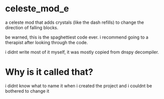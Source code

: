 # celeste_mod_e
a celeste mod that adds crystals (like the dash refills) to change the direction of falling blocks.

be warned, this is the spaghettiest code ever.
i recommend going to a therapist after looking through the code.

i didnt write most of it myself, it was mostly copied from dnspy decompiler.

# Why is it called that?
i didnt know what to name it when i created the project and i couldnt be bothered to change it
